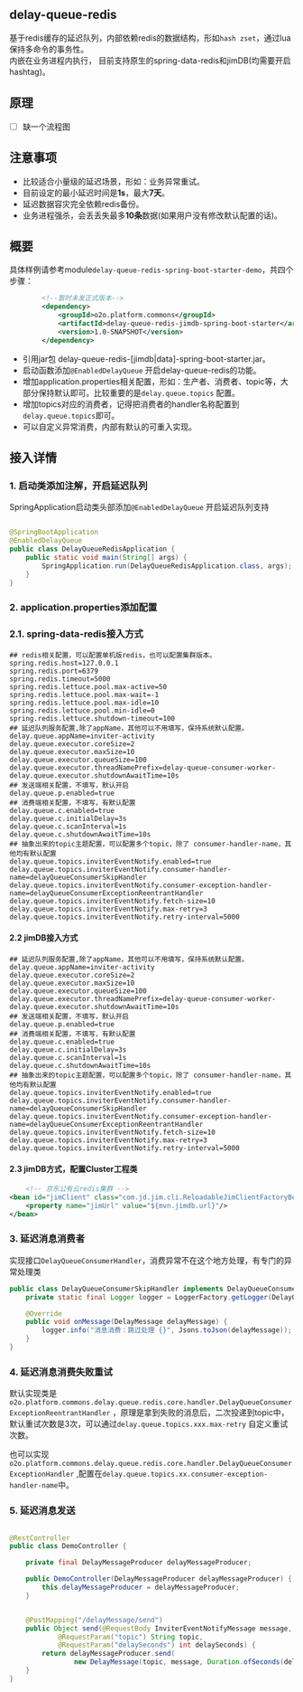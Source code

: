 ## delay-queue-redis

基于redis缓存的延迟队列，内部依赖redis的数据结构，形如```hash zset```，通过lua保持多命令的事务性。  
内嵌在业务进程内执行， 目前支持原生的spring-data-redis和jimDB(均需要开启hashtag)。

## 原理
- [ ] 缺一个流程图
## 注意事项

- 比较适合小量级的延迟场景，形如：业务异常重试。
- 目前设定的最小延迟时间是**1s**，最大**7天**。
- 延迟数据容灾完全依赖redis备份。
- 业务进程强杀，会丢丢失最多**10条**数据(如果用户没有修改默认配置的话)。

## 概要

具体样例请参考module```delay-queue-redis-spring-boot-starter-demo```，共四个步骤：
```xml
        <!--暂时未发正式版本-->
        <dependency>
            <groupId>o2o.platform.commons</groupId>
            <artifactId>delay-queue-redis-jimdb-spring-boot-starter</artifactId>
            <version>1.0-SNAPSHOT</version>
        </dependency>
```
- 引用jar包 delay-queue-redis-[jimdb|data]-spring-boot-starter.jar。
- 启动函数添加```@EnabledDelayQueue``` 开启delay-queue-redis的功能。
- 增加application.properties相关配置，形如：生产者、消费者、topic等，大部分保持默认即可。比较重要的是```delay.queue.topics```
  配置。
- 增加topics对应的消费者，记得把消费者的handler名称配置到```delay.queue.topics```即可。
- 可以自定义异常消费，内部有默认的可重入实现。

## 接入详情

### 1. 启动类添加注解，开启延迟队列

SpringApplication启动类头部添加```@EnabledDelayQueue``` 开启延迟队列支持

```java

@SpringBootApplication
@EnabledDelayQueue
public class DelayQueueRedisApplication {
    public static void main(String[] args) {
        SpringApplication.run(DelayQueueRedisApplication.class, args);
    }
}
```

### 2. application.properties添加配置

### 2.1. spring-data-redis接入方式

```properties
## redis相关配置，可以配置单机版redis，也可以配置集群版本。
spring.redis.host=127.0.0.1
spring.redis.port=6379
spring.redis.timeout=5000
spring.redis.lettuce.pool.max-active=50
spring.redis.lettuce.pool.max-wait=-1
spring.redis.lettuce.pool.max-idle=10
spring.redis.lettuce.pool.min-idle=0
spring.redis.lettuce.shutdown-timeout=100
## 延迟队列服务配置,除了appName，其他可以不用填写，保持系统默认配置。
delay.queue.appName=inviter-activity
delay.queue.executor.coreSize=2
delay.queue.executor.maxSize=10
delay.queue.executor.queueSize=100
delay.queue.executor.threadNamePrefix=delay-queue-consumer-worker-
delay.queue.executor.shutdownAwaitTime=10s
## 发送端相关配置，不填写，默认开启
delay.queue.p.enabled=true
## 消费端相关配置，不填写，有默认配置
delay.queue.c.enabled=true
delay.queue.c.initialDelay=3s
delay.queue.c.scanInterval=1s
delay.queue.c.shutdownAwaitTime=10s
## 抽象出来的topic主题配置，可以配置多个topic，除了 consumer-handler-name，其他均有默认配置
delay.queue.topics.inviterEventNotify.enabled=true
delay.queue.topics.inviterEventNotify.consumer-handler-name=delayQueueConsumerSkipHandler
delay.queue.topics.inviterEventNotify.consumer-exception-handler-name=delayQueueConsumerExceptionReentrantHandler
delay.queue.topics.inviterEventNotify.fetch-size=10
delay.queue.topics.inviterEventNotify.max-retry=3
delay.queue.topics.inviterEventNotify.retry-interval=5000
```

#### 2.2 jimDB接入方式

```properties
## 延迟队列服务配置,除了appName，其他可以不用填写，保持系统默认配置。
delay.queue.appName=inviter-activity
delay.queue.executor.coreSize=2
delay.queue.executor.maxSize=10
delay.queue.executor.queueSize=100
delay.queue.executor.threadNamePrefix=delay-queue-consumer-worker-
delay.queue.executor.shutdownAwaitTime=10s
## 发送端相关配置，不填写，默认开启
delay.queue.p.enabled=true
## 消费端相关配置，不填写，有默认配置
delay.queue.c.enabled=true
delay.queue.c.initialDelay=3s
delay.queue.c.scanInterval=1s
delay.queue.c.shutdownAwaitTime=10s
## 抽象出来的topic主题配置，可以配置多个topic，除了 consumer-handler-name，其他均有默认配置
delay.queue.topics.inviterEventNotify.enabled=true
delay.queue.topics.inviterEventNotify.consumer-handler-name=delayQueueConsumerSkipHandler
delay.queue.topics.inviterEventNotify.consumer-exception-handler-name=delayQueueConsumerExceptionReentrantHandler
delay.queue.topics.inviterEventNotify.fetch-size=10
delay.queue.topics.inviterEventNotify.max-retry=3
delay.queue.topics.inviterEventNotify.retry-interval=5000
```

#### 2.3 jimDB方式，配置Cluster工程类

```xml
    <!-- 京东公有云redis集群 -->
<bean id="jimClient" class="com.jd.jim.cli.ReloadableJimClientFactoryBean">
    <property name="jimUrl" value="${mvn.jimdb.url}"/>
</bean>
```

### 3. 延迟消息消费者

实现接口```DelayQueueConsumerHandler```，消费异常不在这个地方处理，有专门的异常处理类

```java
public class DelayQueueConsumerSkipHandler implements DelayQueueConsumerHandler {
    private static final Logger logger = LoggerFactory.getLogger(DelayQueueConsumerSkipHandler.class);

    @Override
    public void onMessage(DelayMessage delayMessage) {
        logger.info("消息消费：跳过处理 {}", Jsons.toJson(delayMessage));
    }
}
```

### 4. 延迟消息消费失败重试

默认实现类是 ```o2o.platform.commons.delay.queue.redis.core.handler.DelayQueueConsumerExceptionReentrantHandler```
，原理是拿到失败的消息后，二次投递到topic中，默认重试次数是3次，可以通过```delay.queue.topics.xxx.max-retry```
自定义重试次数。  

也可以实现```o2o.platform.commons.delay.queue.redis.core.handler.DelayQueueConsumerExceptionHandler```
,配置在```delay.queue.topics.xx.consumer-exception-handler-name```中。

### 5. 延迟消息发送

```java

@RestController
public class DemoController {

    private final DelayMessageProducer delayMessageProducer;

    public DemoController(DelayMessageProducer delayMessageProducer) {
        this.delayMessageProducer = delayMessageProducer;
    }


    @PostMapping("/delayMessage/send")
    public Object send(@RequestBody InviterEventNotifyMessage message,
            @RequestParam("topic") String topic,
            @RequestParam("delaySeconds") int delaySeconds) {
        return delayMessageProducer.send(
                new DelayMessage(topic, message, Duration.ofSeconds(delaySeconds)));
    }
}
```